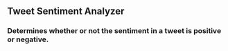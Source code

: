 ## Tweet Sentiment Analyzer
### Determines whether or not the sentiment in a tweet is positive or negative.
